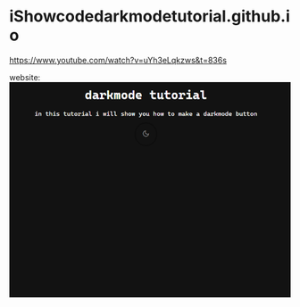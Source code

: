 # iShowcodedarkmodetutorial.github.io
https://www.youtube.com/watch?v=uYh3eLqkzws&t=836s


website:
![preview](prev1.png)
